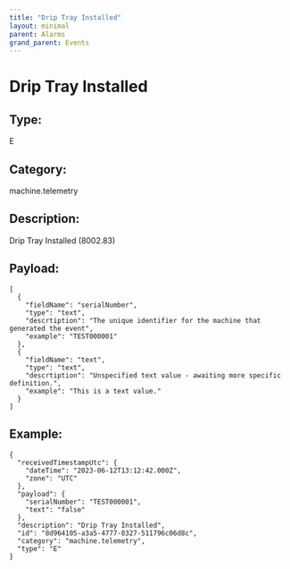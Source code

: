 ```yaml
---
title: "Drip Tray Installed"
layout: minimal
parent: Alarms
grand_parent: Events
---
```


# Drip Tray Installed

## Type:

E

## Category:

machine.telemetry

## Description: 

Drip Tray Installed (8002.83)

## Payload:

```
[
  {
    "fieldName": "serialNumber",
    "type": "text",
    "descrtiption": "The unique identifier for the machine that generated the event",
    "example": "TEST000001"
  },
  {
    "fieldName": "text",
    "type": "text",
    "descrtiption": "Unspecified text value - awaiting more specific definition.",
    "example": "This is a text value."
  }
]
```

## Example:

```
{
  "receivedTimestampUtc": {
    "dateTime": "2023-06-12T13:12:42.000Z",
    "zone": "UTC"
  },
  "payload": {
    "serialNumber": "TEST000001",
    "text": "false"
  },
  "description": "Drip Tray Installed",
  "id": "8d964105-a3a5-4777-8327-511796c06d8c",
  "category": "machine.telemetry",
  "type": "E"
}
```
